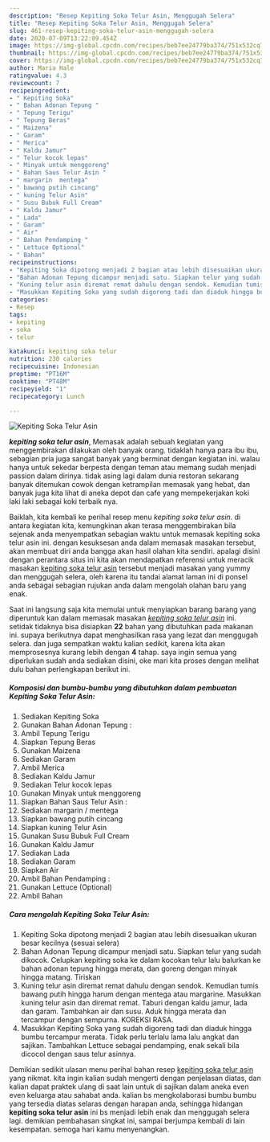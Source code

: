 ```yaml
---
description: "Resep Kepiting Soka Telur Asin, Menggugah Selera"
title: "Resep Kepiting Soka Telur Asin, Menggugah Selera"
slug: 461-resep-kepiting-soka-telur-asin-menggugah-selera
date: 2020-07-09T13:22:09.454Z
image: https://img-global.cpcdn.com/recipes/beb7ee24779ba374/751x532cq70/kepiting-soka-telur-asin-foto-resep-utama.jpg
thumbnail: https://img-global.cpcdn.com/recipes/beb7ee24779ba374/751x532cq70/kepiting-soka-telur-asin-foto-resep-utama.jpg
cover: https://img-global.cpcdn.com/recipes/beb7ee24779ba374/751x532cq70/kepiting-soka-telur-asin-foto-resep-utama.jpg
author: Maria Hale
ratingvalue: 4.3
reviewcount: 7
recipeingredient:
- " Kepiting Soka"
- " Bahan Adonan Tepung "
- " Tepung Terigu"
- " Tepung Beras"
- " Maizena"
- " Garam"
- " Merica"
- " Kaldu Jamur"
- " Telur kocok lepas"
- " Minyak untuk menggoreng"
- " Bahan Saus Telur Asin "
- " margarin  mentega"
- " bawang putih cincang"
- " kuning Telur Asin"
- " Susu Bubuk Full Cream"
- " Kaldu Jamur"
- " Lada"
- " Garam"
- " Air"
- " Bahan Pendamping "
- " Lettuce Optional"
- " Bahan"
recipeinstructions:
- "Kepiting Soka dipotong menjadi 2 bagian atau lebih disesuaikan ukuran besar kecilnya (sesuai selera)"
- "Bahan Adonan Tepung dicampur menjadi satu. Siapkan telur yang sudah dikocok. Celupkan kepiting soka ke dalam kocokan telur lalu balurkan ke bahan adonan tepung hingga merata, dan goreng dengan minyak hingga matang. Tiriskan"
- "Kuning telur asin diremat remat dahulu dengan sendok. Kemudian tumis bawang putih hingga harum dengan mentega atau margarine. Masukkan kuning telur asin dan diremat remat. Taburi dengan kaldu jamur, lada dan garam. Tambahkan air dan susu. Aduk hingga merata dan tercampur dengan sempurna. KOREKSI RASA."
- "Masukkan Kepiting Soka yang sudah digoreng tadi dan diaduk hingga bumbu tercampur merata. Tidak perlu terlalu lama lalu angkat dan sajikan. Tambahkan Lettuce sebagai pendamping, enak sekali bila dicocol dengan saus telur asinnya."
categories:
- Resep
tags:
- kepiting
- soka
- telur

katakunci: kepiting soka telur 
nutrition: 230 calories
recipecuisine: Indonesian
preptime: "PT16M"
cooktime: "PT48M"
recipeyield: "1"
recipecategory: Lunch

---
```



![Kepiting Soka Telur Asin](https://img-global.cpcdn.com/recipes/beb7ee24779ba374/751x532cq70/kepiting-soka-telur-asin-foto-resep-utama.jpg)

<b><i>kepiting soka telur asin</i></b>, Memasak adalah sebuah kegiatan yang menggembirakan dilakukan oleh banyak orang. tidaklah hanya para ibu ibu, sebagian pria juga sangat banyak yang berminat dengan kegiatan ini. walau hanya untuk sekedar berpesta dengan teman atau memang sudah menjadi passion dalam dirinya. tidak asing lagi dalam dunia restoran sekarang banyak ditemukan cowok dengan ketrampilan memasak yang hebat, dan banyak juga kita lihat di aneka depot dan cafe yang mempekerjakan koki laki laki sebagai koki terbaik nya.

Baiklah, kita kembali ke perihal resep menu <i>kepiting soka telur asin</i>. di antara kegiatan kita, kemungkinan akan terasa menggembirakan bila sejenak anda menyempatkan sebagian waktu untuk memasak kepiting soka telur asin ini. dengan kesuksesan anda dalam memasak masakan tersebut, akan membuat diri anda bangga akan hasil olahan kita sendiri. apalagi disini dengan perantara situs ini kita akan mendapatkan referensi untuk meracik masakan <u>kepiting soka telur asin</u> tersebut menjadi masakan yang yummy dan menggugah selera, oleh karena itu tandai alamat laman ini di ponsel anda sebagai sebagian rujukan anda dalam mengolah olahan baru yang enak.




Saat ini langsung saja kita memulai untuk menyiapkan barang barang yang diperuntuk kan dalam memasak masakan <u><i>kepiting soka telur asin</i></u> ini. setidak tidaknya bisa disiapkan <b>22</b> bahan yang dibutuhkan pada makanan ini. supaya berikutnya dapat menghasilkan rasa yang lezat dan menggugah selera. dan juga sempatkan waktu kalian sedikit, karena kita akan memprosesnya kurang lebih dengan <b>4</b> tahap. saya ingin semua yang diperlukan sudah anda sediakan disini, oke mari kita proses dengan melihat dulu bahan perlengkapan berikut ini.

<!--inarticleads1-->

##### Komposisi dan bumbu-bumbu yang dibutuhkan dalam pembuatan Kepiting Soka Telur Asin:

1. Sediakan  Kepiting Soka
1. Gunakan  Bahan Adonan Tepung :
1. Ambil  Tepung Terigu
1. Siapkan  Tepung Beras
1. Gunakan  Maizena
1. Sediakan  Garam
1. Ambil  Merica
1. Sediakan  Kaldu Jamur
1. Sediakan  Telur kocok lepas
1. Gunakan  Minyak untuk menggoreng
1. Siapkan  Bahan Saus Telur Asin :
1. Sediakan  margarin / mentega
1. Siapkan  bawang putih cincang
1. Siapkan  kuning Telur Asin
1. Gunakan  Susu Bubuk Full Cream
1. Gunakan  Kaldu Jamur
1. Sediakan  Lada
1. Sediakan  Garam
1. Siapkan  Air
1. Ambil  Bahan Pendamping :
1. Gunakan  Lettuce (Optional)
1. Ambil  Bahan




<!--inarticleads2-->

##### Cara mengolah Kepiting Soka Telur Asin:

1. Kepiting Soka dipotong menjadi 2 bagian atau lebih disesuaikan ukuran besar kecilnya (sesuai selera)
1. Bahan Adonan Tepung dicampur menjadi satu. Siapkan telur yang sudah dikocok. Celupkan kepiting soka ke dalam kocokan telur lalu balurkan ke bahan adonan tepung hingga merata, dan goreng dengan minyak hingga matang. Tiriskan
1. Kuning telur asin diremat remat dahulu dengan sendok. Kemudian tumis bawang putih hingga harum dengan mentega atau margarine. Masukkan kuning telur asin dan diremat remat. Taburi dengan kaldu jamur, lada dan garam. Tambahkan air dan susu. Aduk hingga merata dan tercampur dengan sempurna. KOREKSI RASA.
1. Masukkan Kepiting Soka yang sudah digoreng tadi dan diaduk hingga bumbu tercampur merata. Tidak perlu terlalu lama lalu angkat dan sajikan. Tambahkan Lettuce sebagai pendamping, enak sekali bila dicocol dengan saus telur asinnya.




Demikian sedikit ulasan menu perihal bahan resep <u>kepiting soka telur asin</u> yang nikmat. kita ingin kalian sudah mengerti dengan penjelasan diatas, dan kalian dapat praktek ulang di saat lain untuk di sajikan dalam aneka even even keluarga atau sahabat anda. kalian bs mengkolaborasi bumbu bumbu yang tersedia diatas selaras dengan harapan anda, sehingga hidangan <b>kepiting soka telur asin</b> ini bs menjadi lebih enak dan menggugah selera lagi. demikian pembahasan singkat ini, sampai berjumpa kembali di lain kesempatan. semoga hari kamu menyenangkan.
